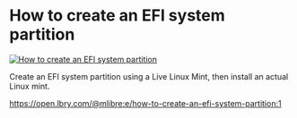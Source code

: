 # How to create an EFI system partition

[![How to create an EFI system partition](http://img.youtube.com/vi/tt5z68BEY7M/0.jpg)](https://www.youtube.com/watch?v=tt5z68BEY7M "How to create an EFI system partition")


Create an EFI system partition using a Live Linux Mint, then install an actual Linux mint.

https://open.lbry.com/@mlibre:e/how-to-create-an-efi-system-partition:1